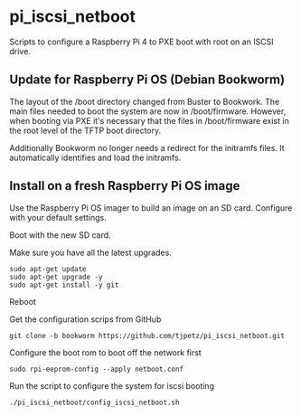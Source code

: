 # pi_iscsi_netboot

Scripts to configure a Raspberry Pi 4 to PXE boot with root on an ISCSI drive.

## Update for Raspberry Pi OS (Debian Bookworm)

The layout of the /boot directory changed from Buster to Bookwork.  The main files
needed to boot the system are now in /boot/firmware.  However, when booting via PXE
it's necessary that the files in /boot/firmware exist in the root level of the TFTP
boot directory.

Additionally Bookworm no longer needs a redirect for the initramfs files.  It automatically
identifies and load the initramfs.

## Install on a fresh Raspberry Pi OS image

Use the Raspberry Pi OS imager to build an image on an SD card.  Configure with your default
settings.

Boot with the new SD card.

Make sure you have all the latest upgrades.

```#!/bin/bash
sudo apt-get update
sudo apt-get upgrade -y
sudo apt-get install -y git
```

Reboot

Get the configuration scrips from GitHub

```#!/bin/bash
git clone -b bookworm https://github.com/tjpetz/pi_iscsi_netboot.git
```

Configure the boot rom to boot off the network first

```#!/bin/bash
sudo rpi-eeprom-config --apply netboot.conf
```

Run the script to configure the system for iscsi booting

```#!/bin/bash
./pi_iscsi_netboot/config_iscsi_netboot.sh
```
